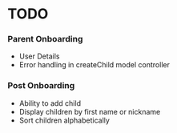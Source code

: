 #  TODO

### Parent Onboarding
* User Details
* Error handling in createChild model controller

### Post Onboarding
* Ability to add child
* Display children by first name or nickname
* Sort children alphabetically
